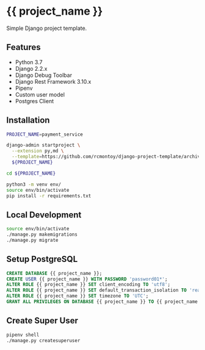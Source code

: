 # {{ project_name }}

Simple Django project template.

## Features
* Python 3.7
* Django 2.2.x
* Django Debug Toolbar
* Django Rest Framework 3.10.x
* Pipenv
* Custom user model
* Postgres Client

## Installation
```bash
PROJECT_NAME=payment_service

django-admin startproject \
  --extension py,md \
  --template=https://github.com/rcmontoy/django-project-template/archive/master.zip \
  ${PROJECT_NAME}

cd ${PROJECT_NAME}

python3 -m venv env/
source env/bin/activate
pip install -r requirements.txt
```

## Local Development
```bash
source env/bin/activate
./manage.py makemigrations
./manage.py migrate
```

## Setup PostgreSQL
```sql
CREATE DATABASE {{ project_name }};
CREATE USER {{ project_name }} WITH PASSWORD 'password01*';
ALTER ROLE {{ project_name }} SET client_encoding TO 'utf8';
ALTER ROLE {{ project_name }} SET default_transaction_isolation TO 'read committed';
ALTER ROLE {{ project_name }} SET timezone TO 'UTC';
GRANT ALL PRIVILEGES ON DATABASE {{ project_name }} TO {{ project_name }};
```

## Create Super User
```bash
pipenv shell
./manage.py createsuperuser
```
